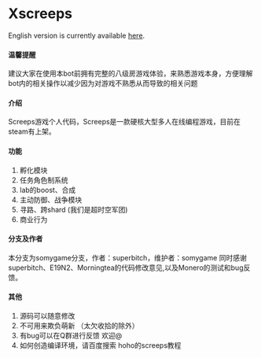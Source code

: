 # Xscreeps

English version is currently available [here](docs/README_en.md).

#### 温馨提醒
建议大家在使用本bot前拥有完整的八级房游戏体验，来熟悉游戏本身，方便理解bot内的相关操作以减少因为对游戏不熟悉从而导致的相关问题

#### 介绍
Screeps游戏个人代码，Screeps是一款硬核大型多人在线编程游戏，目前在steam有上架。

#### 功能
1.  孵化模块
2.  任务角色制系统
4.  lab的boost、合成
5.  主动防御、战争模块
6.  寻路、跨shard (我们是超时空军团)
7.  商业行为

#### 分支及作者
本分支为somygame分支，作者：superbitch，维护者：somygame
同时感谢superbitch、E19N2、Morningtea的代码修改意见,以及Monero的测试和bug反馈。

#### 其他
1. 源码可以随意修改
2. 不可用来欺负萌新 （太欠收拾的除外）
3. 有bug可以在Q群进行反馈 欢迎@
4. 如何创造编译环境，请百度搜索 hoho的screeps教程


